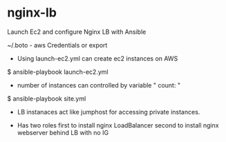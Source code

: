 # nginx-lb
Launch Ec2 and configure Nginx LB with Ansible

~/.boto - aws Credentials or export 

- Using launch-ec2.yml can create ec2 instances on AWS 

$ ansible-playbook launch-ec2.yml	 

- number of instances can controlled by variable " count: " 


$ ansible-playbook site.yml 

- LB instanaces 
     act like jumphost for accessing private instances. 

- Has two roles 
   first to install nginx LoadBalancer 
   second to install nginx webserver behind LB with no IG 
   
